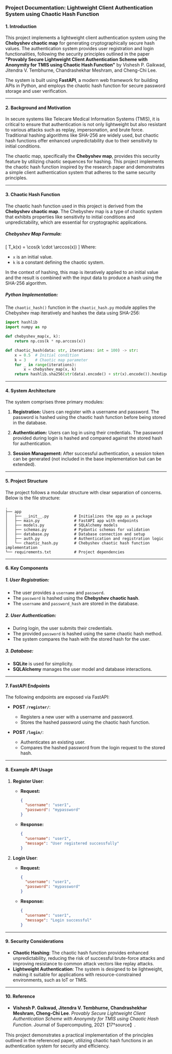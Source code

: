 ### **Project Documentation: Lightweight Client Authentication System using Chaotic Hash Function**

#### **1. Introduction**

This project implements a lightweight client authentication system using the **Chebyshev chaotic map** for generating cryptographically secure hash values. The authentication system provides user registration and login functionalities, following the security principles outlined in the paper **"Provably Secure Lightweight Client Authentication Scheme with Anonymity for TMIS using Chaotic Hash Function"** by Vishesh P. Gaikwad, Jitendra V. Tembhurne, Chandrashekhar Meshram, and Cheng-Chi Lee.

The system is built using **FastAPI**, a modern web framework for building APIs in Python, and employs the chaotic hash function for secure password storage and user verification.

---

#### **2. Background and Motivation**

In secure systems like Telecare Medical Information Systems (TMIS), it is critical to ensure that authentication is not only lightweight but also resistant to various attacks such as replay, impersonation, and brute force. Traditional hashing algorithms like SHA-256 are widely used, but chaotic hash functions offer enhanced unpredictability due to their sensitivity to initial conditions.

The chaotic map, specifically the **Chebyshev map**, provides this security feature by utilizing chaotic sequences for hashing. This project implements the chaotic hash function inspired by the research paper and demonstrates a simple client authentication system that adheres to the same security principles.

---

#### **3. Chaotic Hash Function**

The chaotic hash function used in this project is derived from the **Chebyshev chaotic map**. The Chebyshev map is a type of chaotic system that exhibits properties like sensitivity to initial conditions and unpredictability, which are essential for cryptographic applications.

##### **Chebyshev Map Formula:**
\[
T_k(x) = \cos(k \cdot \arccos(x))
\]
Where:
- `x` is an initial value.
- `k` is a constant defining the chaotic system.

In the context of hashing, this map is iteratively applied to an initial value and the result is combined with the input data to produce a hash using the SHA-256 algorithm.

##### **Python Implementation:**
The `chaotic_hash()` function in the `chaotic_hash.py` module applies the Chebyshev map iteratively and hashes the data using SHA-256:
```python
import hashlib
import numpy as np

def chebyshev_map(x, k):
    return np.cos(k * np.arccos(x))

def chaotic_hash(data: str, iterations: int = 100) -> str:
    x = 0.5  # Initial condition
    k = 3    # Chaotic map parameter
    for _ in range(iterations):
        x = chebyshev_map(x, k)
    return hashlib.sha256(str(data).encode() + str(x).encode()).hexdigest()
```

---

#### **4. System Architecture**

The system comprises three primary modules:

1. **Registration:** Users can register with a username and password. The password is hashed using the chaotic hash function before being stored in the database.
   
2. **Authentication:** Users can log in using their credentials. The password provided during login is hashed and compared against the stored hash for authentication.

3. **Session Management:** After successful authentication, a session token can be generated (not included in the base implementation but can be extended).

---

#### **5. Project Structure**

The project follows a modular structure with clear separation of concerns. Below is the file structure:

```
.
├── app
│   ├── __init__.py           # Initializes the app as a package
│   ├── main.py               # FastAPI app with endpoints
│   ├── models.py             # SQLAlchemy models
│   ├── schemas.py            # Pydantic schemas for validation
│   ├── database.py           # Database connection and setup
│   ├── auth.py               # Authentication and registration logic
│   └── chaotic_hash.py       # Chebyshev chaotic hash function implementation
└── requirements.txt          # Project dependencies
```

---

#### **6. Key Components**

##### **1. User Registration:**
- The user provides a `username` and `password`.
- The `password` is hashed using the **Chebyshev chaotic hash**.
- The `username` and `password_hash` are stored in the database.

##### **2. User Authentication:**
- During login, the user submits their credentials.
- The provided `password` is hashed using the same chaotic hash method.
- The system compares the hash with the stored hash for the user.

##### **3. Database:**
- **SQLite** is used for simplicity.
- **SQLAlchemy** manages the user model and database interactions.

---

#### **7. FastAPI Endpoints**

The following endpoints are exposed via FastAPI:

- **POST `/register/`**:
  - Registers a new user with a username and password.
  - Stores the hashed password using the chaotic hash function.

- **POST `/login/`**:
  - Authenticates an existing user.
  - Compares the hashed password from the login request to the stored hash.

---

#### **8. Example API Usage**

1. **Register User**:
   - **Request:**
     ```json
     {
       "username": "user1",
       "password": "mypassword"
     }
     ```
   - **Response:**
     ```json
     {
       "username": "user1",
       "message": "User registered successfully"
     }
     ```

2. **Login User**:
   - **Request:**
     ```json
     {
       "username": "user1",
       "password": "mypassword"
     }
     ```
   - **Response:**
     ```json
     {
       "username": "user1",
       "message": "Login successful"
     }
     ```

---

#### **9. Security Considerations**

- **Chaotic Hashing**: The chaotic hash function provides enhanced unpredictability, reducing the risk of successful brute-force attacks and improving resistance to common attack vectors like replay attacks.
- **Lightweight Authentication**: The system is designed to be lightweight, making it suitable for applications with resource-constrained environments, such as IoT or TMIS.

---

#### **10. Reference**

- **Vishesh P. Gaikwad, Jitendra V. Tembhurne, Chandrashekhar Meshram, Cheng-Chi Lee**. *Provably Secure Lightweight Client Authentication Scheme with Anonymity for TMIS using Chaotic Hash Function*. Journal of Supercomputing, 2021【17†source】.

This project demonstrates a practical implementation of the principles outlined in the referenced paper, utilizing chaotic hash functions in an authentication system for security and efficiency.
